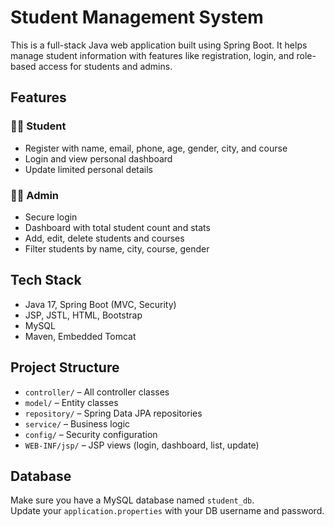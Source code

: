 # Student Management System

This is a full-stack Java web application built using Spring Boot. It helps manage student information with features like registration, login, and role-based access for students and admins.

## Features

### 👨‍🎓 Student
- Register with name, email, phone, age, gender, city, and course
- Login and view personal dashboard
- Update limited personal details

### 🧑‍💼 Admin
- Secure login
- Dashboard with total student count and stats
- Add, edit, delete students and courses
- Filter students by name, city, course, gender

## Tech Stack
- Java 17, Spring Boot (MVC, Security)
- JSP, JSTL, HTML, Bootstrap
- MySQL
- Maven, Embedded Tomcat

## Project Structure

- `controller/` – All controller classes  
- `model/` – Entity classes  
- `repository/` – Spring Data JPA repositories  
- `service/` – Business logic  
- `config/` – Security configuration  
- `WEB-INF/jsp/` – JSP views (login, dashboard, list, update)

## Database

Make sure you have a MySQL database named `student_db`.  
Update your `application.properties` with your DB username and password.

